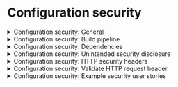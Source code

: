 # Configuration security

<details>
  <summary>
    Configuration security: General
  </summary>

  Ensure that the configuration provides:
  
* A secure, repeatable, and automatable build environment.
* Hardened 3rd party library, dependency, and configuration management such that out-of-date or insecure components are blocked from inclusion in the application.
* A secure-by-default configuration, such that administrators and users have to weaken the default security posture.
</details>

<details>
  <summary>
    Configuration security: Build pipeline
  </summary>
  
Build pipelines provide the ability for repeatable security. When an insecurity is discovered it should be resolved in the source code, build, or deployment scripts and tested automatically.
  
* Perform build and deployment processes in a secure and repeatable way by using CI/CD automation, automated configuration management, and automated deployment scripts.
* Enable all compiler flags that provide buffer overflow protections and warnings (including stack randomization 
and data execution prevention) and break the build if an unsafe pointer, memory, format string, integer, 
or string operation is found.
* Harden the server configuration according to the recommendations of application server and frameworks in use.
* Use automated deployment scripts to ensure the application, configuration, and all dependencies can be re-deployed, 
built from a documented and tested runbook in a reasonable time, or restored from backups in a timely fashion.
* Allow authorized administrators to verify the integrity of all security-relevant configurations to detect tampering.
* When deploying binaries to tainted devices, use binary signatures, trusted connections, and verify endpoints.
* Sandbox/isolate deployments at the network layer, especially during dangerous actions like deserialization.
* Segregate components of different trust levels using vetted security controls.
</details>

<details>
  <summary>
    Configuration security: Dependencies
  </summary>
  
* Use a dependency checker during build or compile time to verify that all components are up-to-date.
* Remove all unneeded features, documentation, samples, and configurations (such as sample applications, platform documentation, and default or example users).
* If application assets (such as JavaScript libraries, CSS stylesheets, or web fonts) are hosted externally on a content delivery network 
(CDN) or external provider, use Subresource Integrity (SRI) to validate the integrity of the asset.
* Ensure that third-party components come from pre-defined, trusted and continually maintained repositories.
* Maintain an inventory catalog of all third-party libraries in use.
* Reduce attack surface by sandboxing or encapsulating third-party libraries to expose only the required behavior into the application.
</details>

<details>
  <summary>
    Configuration security: Unintended security disclosure
  </summary>
  
* Configure web/application server and framework error messages are configured to deliver user actionable, customized responses to eliminate any unintended security disclosures.
* Disable web/application server and framework debug modes in production to eliminate debug features, developer consoles, 
and unintended security disclosures.
* Avoid exposing detailed version information of system components in HTTP headers or any part of the HTTP response.
</details>

<details>
  <summary>
    Configuration security: HTTP security headers
  </summary>
  
* Use a content type header specifying a safe character set in every HTTP response (e.g., UTF-8, ISO 8859-1).
* Use Content-Disposition: attachment; filename="api.json" in all API responses (or other appropriate filenames for the content type).
* Use a content security policy (CSPv2) that mitigates XSS attacks (e.g. HTML, DOM, JSON, and JavaScript injection vulnerabilities).
* Use X-Content-Type-Options: nosniff in all responses.
* Include HTTP Strict Transport Security headers on all responses and for all subdomains, such as Strict-Transport-Security: 
max-age=15724800; includeSubdomains.
* Include a suitable "Referrer-Policy" header, such as "no-referrer" or "same-origin".
</details>

<details>
  <summary>
    Configuration security: Validate HTTP request header
  </summary>
  
* Ensure the application server only accepts the HTTP methods in use by the application or API, including pre-flight OPTIONS.
* Do not use the supplied Origin header for authentication or access control decisions, as the Origin header can easily be 
changed by an attacker.
* Use a strict whitelist of trusted domains for the cross-domain resource sharing (CORS) Access-Control-Allow-Origin header 
to match against, and do not support the "null" origin.
* Authenticate HTTP headers added by a trusted proxy or SSO devices, such as a bearer token, by the application.
</details>

<details>
  <summary>
    Configuration security: Example security user stories
  </summary>
  
* As a user, I want the application to be built in a secure, repeatable, and automated way.
* As a user, I want the application to maintain a third-party library dependency management process so no security issues are introduced.
* As a user, I want the application to secure the configurations to prevent unauthorized access, modification, or other activities that could expose my data.
</details>
